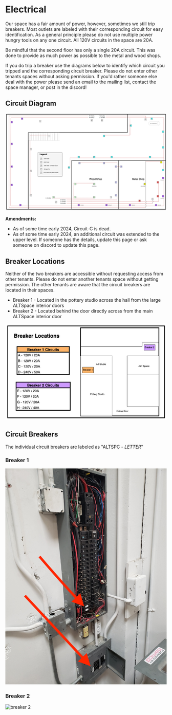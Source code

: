 # Electrical

Our space has a fair amount of power, however, sometimes we still trip breakers. Most outlets are labeled with their corresponding circuit for easy identification. As a general principle please do not use multiple power hungry tools on any one circuit. All 120V circuits in the space are 20A.

Be mindful that the second floor has only a single 20A circuit. This was done to provide as much power as possible to the metal and wood shops.

If you do trip a breaker use the diagrams below to identify which circuit you tripped and the corresponding circuit breaker. Please do not enter other tenants spaces without asking permission. If you'd rather someone else deal with the power please send an email to the mailing list, contact the space manager, or post in the discord!

## Circuit Diagram

![alt text](./images/electrical/circuit_diagram.jpg)

**Amendments:** 
- As of some time early 2024, Circuit-C is dead.
- As of some time early 2024, an additional circuit was extended to the upper level. If someone has the details, update this page or ask someone on discord to update this page.

## Breaker Locations

Neither of the two breakers are accessible without requesting access from other tenants. Please do not enter another tenants space without getting permission. The other tenants are aware that the circuit breakers are located in their spaces.

* Breaker 1 - Located in the pottery studio across the hall from the large ALTSpace interior doors
* Breaker 2 - Located behind the door directly across from the main ALTSpace interior door

![breaker location diagram](./images/electrical/breaker_diagram.jpg)


## Circuit Breakers

The individual circuit breakers are labeled as "ALTSPC - *LETTER*"

### Breaker 1

![breaker 1](./images/electrical/breaker_1.jpg)

### Breaker 2

![breaker 2](./images/electrical/breaker_2.jpg)
